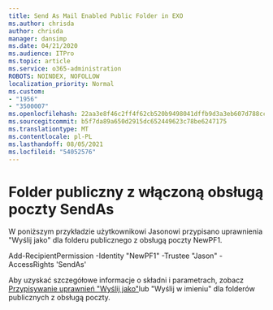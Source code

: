 ```yaml
---
title: Send As Mail Enabled Public Folder in EXO
ms.author: chrisda
author: chrisda
manager: dansimp
ms.date: 04/21/2020
ms.audience: ITPro
ms.topic: article
ms.service: o365-administration
ROBOTS: NOINDEX, NOFOLLOW
localization_priority: Normal
ms.custom:
- "1956"
- "3500007"
ms.openlocfilehash: 22aa3e8f46c2ff4f62cb520b9498041dffb9d3a3eb607d788cc97b10bf32dbb5
ms.sourcegitcommit: b5f7da89a650d2915dc652449623c78be6247175
ms.translationtype: MT
ms.contentlocale: pl-PL
ms.lasthandoff: 08/05/2021
ms.locfileid: "54052576"
---
```

# <a name="sendas-mail-enabled-public-folder"></a>Folder publiczny z włączoną obsługą poczty SendAs

W poniższym przykładzie użytkownikowi Jasonowi przypisano uprawnienia "Wyślij jako" dla folderu publicznego z obsługą poczty NewPF1.

Add-RecipientPermission -Identity "NewPF1" -Trustee "Jason" -AccessRights 'SendAs'

Aby uzyskać szczegółowe informacje o składni i parametrach, zobacz [Przypisywanie uprawnień "Wyślij jako"](https://docs.microsoft.com/exchange/collaboration-exo/public-folders/assign-permissions-mail-enabled-pfs)lub "Wyślij w imieniu" dla folderów publicznych z obsługą poczty.


